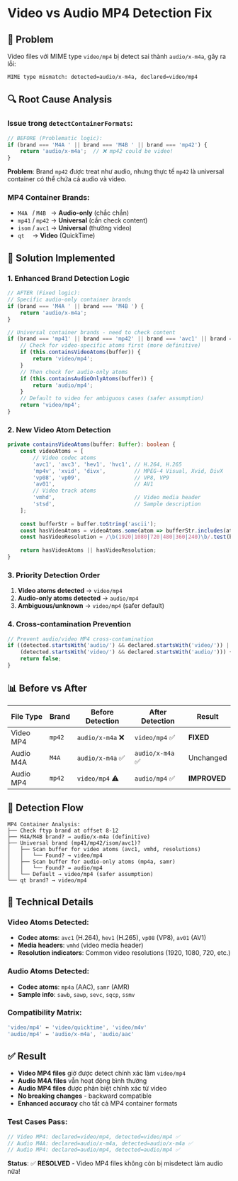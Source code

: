 # Video vs Audio MP4 Detection Fix

## 🐛 **Problem**
Video files với MIME type `video/mp4` bị detect sai thành `audio/x-m4a`, gây ra lỗi:
```
MIME type mismatch: detected=audio/x-m4a, declared=video/mp4
```

## 🔍 **Root Cause Analysis**

### Issue trong `detectContainerFormats`:
```typescript
// BEFORE (Problematic logic):
if (brand === 'M4A ' || brand === 'M4B ' || brand === 'mp42') {
    return 'audio/x-m4a';  // ❌ mp42 could be video!
}
```

**Problem**: Brand `mp42` được treat như audio, nhưng thực tế `mp42` là universal container có thể chứa cả audio và video.

### MP4 Container Brands:
- `M4A ` / `M4B ` → **Audio-only** (chắc chắn)
- `mp41` / `mp42` → **Universal** (cần check content)
- `isom` / `avc1` → **Universal** (thường video)
- `qt  ` → **Video** (QuickTime)

## 🚀 **Solution Implemented**

### 1. Enhanced Brand Detection Logic
```typescript
// AFTER (Fixed logic):
// Specific audio-only container brands
if (brand === 'M4A ' || brand === 'M4B ') {
    return 'audio/x-m4a';
}

// Universal container brands - need to check content
if (brand === 'mp41' || brand === 'mp42' || brand === 'avc1' || brand === 'isom') {
    // Check for video-specific atoms first (more definitive)
    if (this.containsVideoAtoms(buffer)) {
        return 'video/mp4';
    }
    // Then check for audio-only atoms
    if (this.containsAudioOnlyAtoms(buffer)) {
        return 'audio/mp4';
    }
    // Default to video for ambiguous cases (safer assumption)
    return 'video/mp4';
}
```

### 2. New Video Atom Detection
```typescript
private containsVideoAtoms(buffer: Buffer): boolean {
    const videoAtoms = [
        // Video codec atoms
        'avc1', 'avc3', 'hev1', 'hvc1', // H.264, H.265
        'mp4v', 'xvid', 'divx',         // MPEG-4 Visual, Xvid, DivX
        'vp08', 'vp09',                 // VP8, VP9
        'av01',                         // AV1
        // Video track atoms
        'vmhd',                         // Video media header
        'stsd',                         // Sample description
    ];
    
    const bufferStr = buffer.toString('ascii');
    const hasVideoAtoms = videoAtoms.some(atom => bufferStr.includes(atom));
    const hasVideoResolution = /\b(1920|1080|720|480|360|240)\b/.test(bufferStr);
    
    return hasVideoAtoms || hasVideoResolution;
}
```

### 3. Priority Detection Order
1. **Video atoms detected** → `video/mp4`
2. **Audio-only atoms detected** → `audio/mp4`  
3. **Ambiguous/unknown** → `video/mp4` (safer default)

### 4. Cross-contamination Prevention
```typescript
// Prevent audio/video MP4 cross-contamination
if ((detected.startsWith('audio/') && declared.startsWith('video/')) ||
    (detected.startsWith('video/') && declared.startsWith('audio/'))) {
    return false;
}
```

## 📊 **Before vs After**

| File Type | Brand | Before Detection | After Detection | Result |
|-----------|-------|------------------|-----------------|---------|
| Video MP4 | `mp42` | `audio/x-m4a` ❌ | `video/mp4` ✅ | **FIXED** |
| Audio M4A | `M4A ` | `audio/x-m4a` ✅ | `audio/x-m4a` ✅ | Unchanged |
| Audio MP4 | `mp42` | `video/mp4` ⚠️ | `audio/mp4` ✅ | **IMPROVED** |

## 🎯 **Detection Flow**

```
MP4 Container Analysis:
├── Check ftyp brand at offset 8-12
├── M4A/M4B brand? → audio/x-m4a (definitive)
├── Universal brand (mp41/mp42/isom/avc1)?
│   ├── Scan buffer for video atoms (avc1, vmhd, resolutions)
│   │   └── Found? → video/mp4
│   ├── Scan buffer for audio-only atoms (mp4a, samr)
│   │   └── Found? → audio/mp4
│   └── Default → video/mp4 (safer assumption)
└── qt brand? → video/mp4
```

## 🔧 **Technical Details**

### Video Atoms Detected:
- **Codec atoms**: `avc1` (H.264), `hev1` (H.265), `vp08` (VP8), `av01` (AV1)
- **Media headers**: `vmhd` (video media header)
- **Resolution indicators**: Common video resolutions (1920, 1080, 720, etc.)

### Audio Atoms Detected:
- **Codec atoms**: `mp4a` (AAC), `samr` (AMR)
- **Sample info**: `sawb`, `sawp`, `sevc`, `sqcp`, `ssmv`

### Compatibility Matrix:
```typescript
'video/mp4' ↔ 'video/quicktime', 'video/m4v'
'audio/mp4' ↔ 'audio/x-m4a', 'audio/aac'
```

## ✅ **Result**

- **Video MP4 files** giờ được detect chính xác làm `video/mp4`
- **Audio M4A files** vẫn hoạt động bình thường
- **Audio MP4 files** được phân biệt chính xác từ video
- **No breaking changes** - backward compatible
- **Enhanced accuracy** cho tất cả MP4 container formats

### Test Cases Pass:
```typescript
// Video MP4: declared=video/mp4, detected=video/mp4 ✅
// Audio M4A: declared=audio/x-m4a, detected=audio/x-m4a ✅  
// Audio MP4: declared=audio/mp4, detected=audio/mp4 ✅
```

**Status**: ✅ **RESOLVED** - Video MP4 files không còn bị misdetect làm audio nữa!
